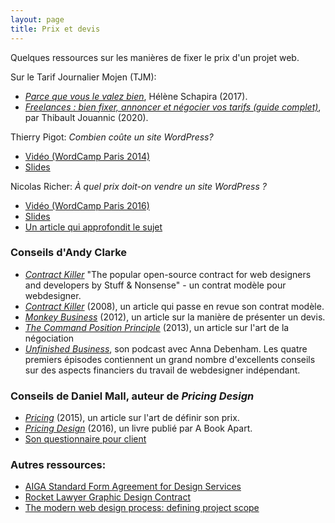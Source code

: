```yaml
---
layout: page
title: Prix et devis
---
```


Quelques ressources sur les manières de fixer le prix d'un projet web.

Sur le Tarif Journalier Mojen (TJM):

- *[Parce que vous le valez bien](https://libelilou.github.io/2017/05/29/sudweb.html)*, Hélène Schapira (2017).
- *[Freelances : bien fixer, annoncer et négocier vos tarifs (guide complet)](https://www.miximum.fr/blog/developpeur-web-freelance-tjm/)*, par Thibault Jouannic (2020).

Thierry Pigot: *Combien coûte un site WordPress?*  
- [Vidéo (WordCamp Paris 2014)](http://wordpress.tv/2014/03/24/thierry-pigot-combien-coute-un-site-wordpress/)
- [Slides](http://fr.slideshare.net/thierrypigot/wordcamp-paris-2014) 

Nicolas Richer: *À quel prix doit-on vendre un site WordPress ?*  
- [Vidéo (WordCamp Paris 2016)](http://wordpress.tv/2016/04/13/nicolas-richer-a-quel-prix-doit-on-vendre-un-site-wordpress/)
- [Slides](http://fr.slideshare.net/nicolasricher/prix-wordpress)
- [Un article qui approfondit le sujet](https://nicolasricher.fr/blog/prix-site-wordpress/)

### Conseils d'Andy Clarke

<div class="cards"></div>

- *[Contract Killer](https://gist.github.com/malarkey/4031110)* "The popular open-source contract for web designers and developers by Stuff & Nonsense" - un contrat modèle pour webdesigner.
- *[Contract Killer](https://24ways.org/2008/contract-killer/)* (2008), un article qui passe en revue son contrat modèle.
- *[Monkey Business](https://24ways.org/2012/monkey-business/)* (2012), un article sur la manière de présenter un devis.
- *[The Command Position Principle](https://24ways.org/2013/the-command-position-principle/)* (2013), un article sur l'art de la négociation
- *[Unfinished Business](http://www.unfinished.bz/1)*, son podcast avec Anna Debenham. Les quatre premiers épisodes contiennent un grand nombre d'excellents conseils sur des aspects financiers du travail de webdesigner indépendant.

### Conseils de Daniel Mall, auteur de *Pricing Design*

<div class="cards"></div>

- *[Pricing](http://danielmall.com/articles/pricing/)* (2015), un article sur l'art de définir son prix.
- *[Pricing Design](http://abookapart.com/products/pricing-design)* (2016), un livre publié par A Book Apart.
- [Son questionnaire pour client](https://gist.github.com/danmall/87e4a93fa83f09e4ed18)

### Autres ressources:

- [AIGA Standard Form Agreement for Design Services](http://www.aiga.org/standard-agreement)
- [Rocket Lawyer Graphic Design Contract](https://www.rocketlawyer.com/document/graphic-design-contract.rl#/)
- [The modern web design process: defining project scope](https://webflow.com/blog/the-modern-web-design-process-defining-project-scope) 